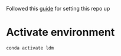 Followed this [guide](https://www.howtogeek.com/830179/how-to-run-stable-diffusion-on-your-pc-to-generate-ai-images/) for setting this repo up

# Activate environment
`conda activate ldm`